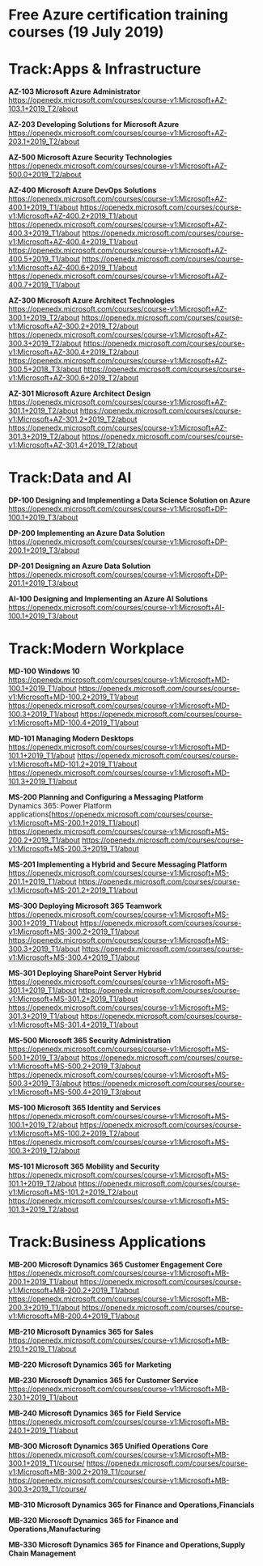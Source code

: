 # Free Azure certification training courses (19 July 2019)

# Track:Apps & Infrastructure
**AZ-103 Microsoft Azure Administrator** <br/>
https://openedx.microsoft.com/courses/course-v1:Microsoft+AZ-103.1+2019_T2/about

**AZ-203 Developing Solutions for Microsoft Azure** <br/>
https://openedx.microsoft.com/courses/course-v1:Microsoft+AZ-203.1+2019_T2/about

**AZ-500 Microsoft Azure Security Technologies** <br/>
https://openedx.microsoft.com/courses/course-v1:Microsoft+AZ-500.0+2019_T2/about

**AZ-400 Microsoft Azure DevOps Solutions** <br/>
https://openedx.microsoft.com/courses/course-v1:Microsoft+AZ-400.1+2019_T1/about
https://openedx.microsoft.com/courses/course-v1:Microsoft+AZ-400.2+2019_T1/about
https://openedx.microsoft.com/courses/course-v1:Microsoft+AZ-400.3+2019_T1/about
https://openedx.microsoft.com/courses/course-v1:Microsoft+AZ-400.4+2019_T1/about
https://openedx.microsoft.com/courses/course-v1:Microsoft+AZ-400.5+2019_T1/about
https://openedx.microsoft.com/courses/course-v1:Microsoft+AZ-400.6+2019_T1/about
https://openedx.microsoft.com/courses/course-v1:Microsoft+AZ-400.7+2019_T1/about

**AZ-300 Microsoft Azure Architect Technologies** <br/>
https://openedx.microsoft.com/courses/course-v1:Microsoft+AZ-300.1+2019_T2/about
https://openedx.microsoft.com/courses/course-v1:Microsoft+AZ-300.2+2019_T2/about
https://openedx.microsoft.com/courses/course-v1:Microsoft+AZ-300.3+2019_T2/about
https://openedx.microsoft.com/courses/course-v1:Microsoft+AZ-300.4+2019_T2/about
https://openedx.microsoft.com/courses/course-v1:Microsoft+AZ-300.5+2018_T3/about
https://openedx.microsoft.com/courses/course-v1:Microsoft+AZ-300.6+2019_T2/about

**AZ-301 Microsoft Azure Architect Design** <br/>
https://openedx.microsoft.com/courses/course-v1:Microsoft+AZ-301.1+2019_T2/about
https://openedx.microsoft.com/courses/course-v1:Microsoft+AZ-301.2+2019_T2/about
https://openedx.microsoft.com/courses/course-v1:Microsoft+AZ-301.3+2019_T2/about
https://openedx.microsoft.com/courses/course-v1:Microsoft+AZ-301.4+2019_T2/about

# Track:Data and AI
**DP-100 Designing and Implementing a Data Science Solution on Azure** <br/>
https://openedx.microsoft.com/courses/course-v1:Microsoft+DP-100.1+2019_T3/about

**DP-200 Implementing an Azure Data Solution** <br/>
https://openedx.microsoft.com/courses/course-v1:Microsoft+DP-200.1+2019_T3/about

**DP-201 Designing an Azure Data Solution** <br/>
https://openedx.microsoft.com/courses/course-v1:Microsoft+DP-201.1+2019_T3/about

**AI-100 Designing and Implementing an Azure AI Solutions** <br/>
https://openedx.microsoft.com/courses/course-v1:Microsoft+AI-100.1+2019_T3/about

# Track:Modern Workplace
**MD-100 Windows 10** <br/>
https://openedx.microsoft.com/courses/course-v1:Microsoft+MD-100.1+2019_T1/about
https://openedx.microsoft.com/courses/course-v1:Microsoft+MD-100.2+2019_T1/about
https://openedx.microsoft.com/courses/course-v1:Microsoft+MD-100.3+2019_T1/about
https://openedx.microsoft.com/courses/course-v1:Microsoft+MD-100.4+2019_T1/about

**MD-101 Managing Modern Desktops** <br/>
https://openedx.microsoft.com/courses/course-v1:Microsoft+MD-101.1+2019_T1/about
https://openedx.microsoft.com/courses/course-v1:Microsoft+MD-101.2+2019_T1/about
https://openedx.microsoft.com/courses/course-v1:Microsoft+MD-101.3+2019_T1/about

**MS-200 Planning and Configuring a Messaging Platform** <br/>
Dynamics 365: Power Platform applications[https://openedx.microsoft.com/courses/course-v1:Microsoft+MS-200.1+2019_T1/about]
https://openedx.microsoft.com/courses/course-v1:Microsoft+MS-200.2+2019_T1/about
https://openedx.microsoft.com/courses/course-v1:Microsoft+MS-200.3+2019_T1/about

**MS-201 Implementing a Hybrid and Secure Messaging Platform** <br/>
https://openedx.microsoft.com/courses/course-v1:Microsoft+MS-201.1+2019_T1/about
https://openedx.microsoft.com/courses/course-v1:Microsoft+MS-201.2+2019_T1/about

**MS-300 Deploying Microsoft 365 Teamwork** <br/>
https://openedx.microsoft.com/courses/course-v1:Microsoft+MS-300.1+2019_T1/about
https://openedx.microsoft.com/courses/course-v1:Microsoft+MS-300.2+2019_T1/about
https://openedx.microsoft.com/courses/course-v1:Microsoft+MS-300.3+2019_T1/about
https://openedx.microsoft.com/courses/course-v1:Microsoft+MS-300.4+2019_T1/about

**MS-301 Deploying SharePoint Server Hybrid** <br/>
https://openedx.microsoft.com/courses/course-v1:Microsoft+MS-301.1+2019_T1/about
https://openedx.microsoft.com/courses/course-v1:Microsoft+MS-301.2+2019_T1/about
https://openedx.microsoft.com/courses/course-v1:Microsoft+MS-301.3+2019_T1/about
https://openedx.microsoft.com/courses/course-v1:Microsoft+MS-301.4+2019_T1/about

**MS-500 Microsoft 365 Security Administration** <br/>
https://openedx.microsoft.com/courses/course-v1:Microsoft+MS-500.1+2019_T3/about
https://openedx.microsoft.com/courses/course-v1:Microsoft+MS-500.2+2019_T3/about
https://openedx.microsoft.com/courses/course-v1:Microsoft+MS-500.3+2019_T3/about
https://openedx.microsoft.com/courses/course-v1:Microsoft+MS-500.4+2019_T3/about

**MS-100 Microsoft 365 Identity and Services** <br/>
https://openedx.microsoft.com/courses/course-v1:Microsoft+MS-100.1+2019_T2/about
https://openedx.microsoft.com/courses/course-v1:Microsoft+MS-100.2+2019_T2/about
https://openedx.microsoft.com/courses/course-v1:Microsoft+MS-100.3+2019_T2/about

**MS-101 Microsoft 365 Mobility and Security** <br/>
https://openedx.microsoft.com/courses/course-v1:Microsoft+MS-101.1+2019_T2/about
https://openedx.microsoft.com/courses/course-v1:Microsoft+MS-101.2+2019_T2/about
https://openedx.microsoft.com/courses/course-v1:Microsoft+MS-101.3+2019_T2/about

# Track:Business Applications
**MB-200 Microsoft Dynamics 365 Customer Engagement Core** <br/>
https://openedx.microsoft.com/courses/course-v1:Microsoft+MB-200.1+2019_T1/about
https://openedx.microsoft.com/courses/course-v1:Microsoft+MB-200.2+2019_T1/about
https://openedx.microsoft.com/courses/course-v1:Microsoft+MB-200.3+2019_T1/about
https://openedx.microsoft.com/courses/course-v1:Microsoft+MB-200.4+2019_T1/about

**MB-210 Microsoft Dynamics 365 for Sales** <br/>
https://openedx.microsoft.com/courses/course-v1:Microsoft+MB-210.1+2019_T1/about

**MB-220 Microsoft Dynamics 365 for Marketing** <br/>

**MB-230 Microsoft Dynamics 365 for Customer Service** <br/>
https://openedx.microsoft.com/courses/course-v1:Microsoft+MB-230.1+2019_T1/about

**MB-240 Microsoft Dynamics 365 for Field Service** <br/>
https://openedx.microsoft.com/courses/course-v1:Microsoft+MB-240.1+2019_T1/about

**MB-300 Microsoft Dynamics 365 Unified Operations Core** <br/>
https://openedx.microsoft.com/courses/course-v1:Microsoft+MB-300.1+2019_T1/course/
https://openedx.microsoft.com/courses/course-v1:Microsoft+MB-300.2+2019_T1/course/
https://openedx.microsoft.com/courses/course-v1:Microsoft+MB-300.3+2019_T1/course/

**MB-310 Microsoft Dynamics 365 for Finance and Operations,Financials** <br/>

**MB-320 Microsoft Dynamics 365 for Finance and Operations,Manufacturing** <br/>

**MB-330 Microsoft Dynamics 365 for Finance and Operations,Supply Chain Management** <br/>

